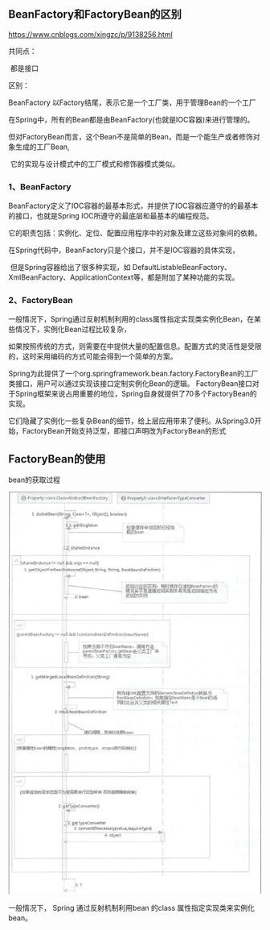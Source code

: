 ## BeanFactory和FactoryBean的区别

 https://www.cnblogs.com/xingzc/p/9138256.html 

共同点：

​     都是接口

区别：

   BeanFactory 以Factory结尾，表示它是一个工厂类，用于管理Bean的一个工厂

​       在Spring中，所有的Bean都是由BeanFactory(也就是IOC容器)来进行管理的。

   但对FactoryBean而言，这个Bean不是简单的Bean，而是一个能生产或者修饰对象生成的工厂Bean,

​       它的实现与设计模式中的工厂模式和修饰器模式类似。

###  1、BeanFactory

   BeanFactory定义了IOC容器的最基本形式，并提供了IOC容器应遵守的的最基本的接口，也就是Spring IOC所遵守的最底层和最基本的编程规范。

   它的职责包括：实例化、定位、配置应用程序中的对象及建立这些对象间的依赖。

  在Spring代码中，BeanFactory只是个接口，并不是IOC容器的具体实现，

​     但是Spring容器给出了很多种实现，如 DefaultListableBeanFactory、XmlBeanFactory、ApplicationContext等，都是附加了某种功能的实现。





### 2、FactoryBean

   一般情况下，Spring通过反射机制利用<bean>的class属性指定实现类实例化Bean，在某些情况下，实例化Bean过程比较复杂，

如果按照传统的方式，则需要在<bean>中提供大量的配置信息。配置方式的灵活性是受限的，这时采用编码的方式可能会得到一个简单的方案。

Spring为此提供了一个org.springframework.bean.factory.FactoryBean的工厂类接口，用户可以通过实现该接口定制实例化Bean的逻辑。
   FactoryBean接口对于Spring框架来说占用重要的地位，Spring自身就提供了70多个FactoryBean的实现。

它们隐藏了实例化一些复杂Bean的细节，给上层应用带来了便利。从Spring3.0开始，FactoryBean开始支持泛型，即接口声明改为FactoryBean<T>的形式





## FactoryBean的使用



bean的获取过程

![](images/gqzdev_2020-07-08_23-45-19.png)

一般情况下， Spring 通过反射机制利用bean 的class 属性指定实现类来实例化bean。